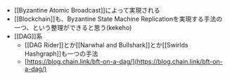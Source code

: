 - [[Byzantine Atomic Broadcast]]によって実現される
- [[Blockchain]]も、Byzantine State Machine Replicationを実現する手法の一つ、という整理ができると思う(kekeho)
- [[DAG]]系
	- [[DAG Rider]]とか[[Narwhal and Bullshark]]とか[[Swirlds Hashgraph]]も一つの手法
	- [https://blog.chain.link/bft-on-a-dag/](https://blog.chain.link/bft-on-a-dag/)
